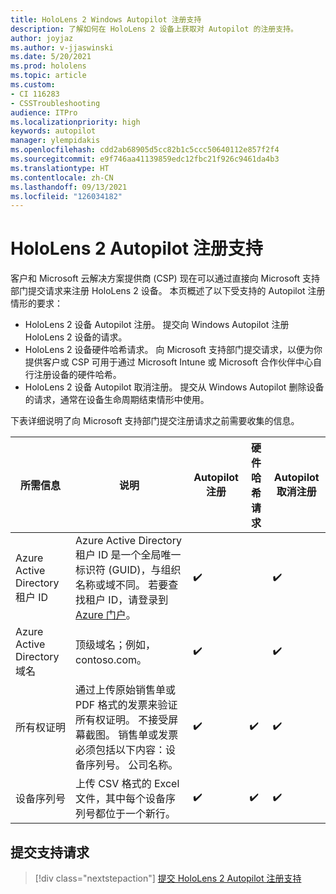 ```yaml
---
title: HoloLens 2 Windows Autopilot 注册支持
description: 了解如何在 HoloLens 2 设备上获取对 Autopilot 的注册支持。
author: joyjaz
ms.author: v-jjaswinski
ms.date: 5/20/2021
ms.prod: hololens
ms.topic: article
ms.custom:
- CI 116283
- CSSTroubleshooting
audience: ITPro
ms.localizationpriority: high
keywords: autopilot
manager: ylempidakis
ms.openlocfilehash: cdd2ab68905d5cc82b1c5ccc50640112e857f2f4
ms.sourcegitcommit: e9f746aa41139859edc12fbc21f926c9461da4b3
ms.translationtype: HT
ms.contentlocale: zh-CN
ms.lasthandoff: 09/13/2021
ms.locfileid: "126034182"
---
```

# <a name="hololens-2-registration-support-for-autopilot"></a>HoloLens 2 Autopilot 注册支持

客户和 Microsoft 云解决方案提供商 (CSP) 现在可以通过直接向 Microsoft 支持部门提交请求来注册 HoloLens 2 设备。 本页概述了以下受支持的 Autopilot 注册情形的要求：

- HoloLens 2 设备 Autopilot 注册。 提交向 Windows Autopilot 注册 HoloLens 2 设备的请求。
- HoloLens 2 设备硬件哈希请求。 向 Microsoft 支持部门提交请求，以便为你提供客户或 CSP 可用于通过 Microsoft Intune 或 Microsoft 合作伙伴中心自行注册设备的硬件哈希。
- HoloLens 2 设备 Autopilot 取消注册。 提交从 Windows Autopilot 删除设备的请求，通常在设备生命周期结束情形中使用。

下表详细说明了向 Microsoft 支持部门提交注册请求之前需要收集的信息。

| 所需信息 | 说明 | Autopilot 注册  | 硬件哈希请求 | Autopilot 取消注册 |
------------|-------------------------------|--------------------------------------------------|------------------------------|--------------------------------|
|  Azure Active Directory 租户 ID    |    Azure Active Directory 租户 ID 是一个全局唯一标识符 (GUID)，与组织名称或域不同。    若要查找租户 ID，请登录到 [Azure 门户](https://portal.azure.com/#blade/Microsoft_AAD_IAM/ActiveDirectoryMenuBlade/Properties)。    |     ✔️                         |                              |                         ✔️                        |
|  Azure Active Directory 域名    |   顶级域名；例如，contoso.com。    |     ✔️                         |                              |                         ✔️                        |
|  所有权证明    |   通过上传原始销售单或 PDF 格式的发票来验证所有权证明。 不接受屏幕截图。 销售单或发票必须包括以下内容：设备序列号。 公司名称。     |     ✔️                         |              ✔️                |                         ✔️                        |
|  设备序列号    |   上传 CSV 格式的 Excel 文件，其中每个设备序列号都位于一个新行。     |     ✔️                         |              ✔️                |                         ✔️                        |

## <a name="submit-support-requests"></a>提交支持请求

> [!div class="nextstepaction"]
> [提交 HoloLens 2 Autopilot 注册支持](https://prod.support.services.microsoft.com/supportrequestform/0d8bf192-cab7-6d39-143d-5a17840b9f5f)
